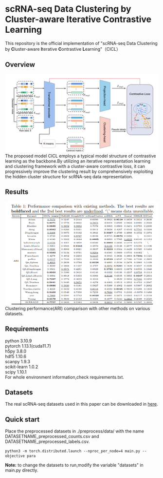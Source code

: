 # scRNA-seq Data Clustering by Cluster-aware Iterative Contrastive Learning
This repository is the official implementation of "scRNA-seq Data Clustering by **C**luster-aware **I**terative **C**ontrastive **L**earning"（CICL）
## Overview
![arch](pic/model.png)
The proposed model CICL employs a typical model structure of contrastive learning as the backbone.By utilizing an iterative representation learning
and clustering framework with a cluster-aware contrastive loss, it can progressively improve the clustering result by comprehensively exploiting the hidden
cluster structure for scRNA-seq data representation.

## Results
![ari](pic/tb1.png)
Clustering performance(ARI) comparison with other methods on various datasets.

## Requirements
python 3.10.9  
pytorch 1.13.1(cuda11.7)  
h5py 3.8.0  
hdf5 1.10.6   
scanpy 1.9.3  
scikit-learn 1.0.2  
scipy 1.10.1  
For whole environment information,check requirements.txt.

## Datasets
The real scRNA-seq datasets used in this paper can be downloaded in <a href="https://drive.google.com/drive/folders/1BIZxZNbouPtGf_cyu7vM44G5EcbxECeu">here</a>.

## Quick start
Place the preprocessed datasets in ./preprocess/data/ with the name DATASETNAME_preprocessed_counts.csv and DATASETNAME_preprocessed_labels.csv.
```shell
python3 -m torch.distributed.launch --nproc_per_node=4 main.py --objective para
```
**Note:** to change the datasets to run,modify the variable "datasets" in main.py directly.





